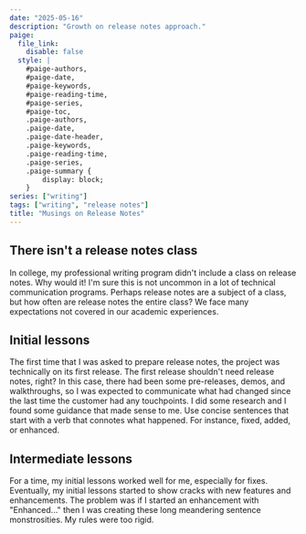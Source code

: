 ```yaml
---
date: "2025-05-16"
description: "Growth on release notes approach."
paige:
  file_link:
    disable: false
  style: |
    #paige-authors,
    #paige-date,
    #paige-keywords,
    #paige-reading-time,
    #paige-series,
    #paige-toc,
    .paige-authors,
    .paige-date,
    .paige-date-header,
    .paige-keywords,
    .paige-reading-time,
    .paige-series,
    .paige-summary {
        display: block;
    }
series: ["writing"]
tags: ["writing", "release notes"]
title: "Musings on Release Notes"
---
```


## There isn't a release notes class

In college, my professional writing program didn't include a class on release notes. Why would it! I'm sure this is not uncommon in a lot of technical communication programs. Perhaps release notes are a subject of a class, but how often are release notes the entire class? We face many expectations not covered in our academic experiences. 

## Initial lessons

The first time that I was asked to prepare release notes, the project was technically on its first release. The first release shouldn't need release notes, right? In this case, there had been some pre-releases, demos, and walkthroughs, so I was expected to communicate what had changed since the last time the customer had any touchpoints. I did some research and I found some guidance that made sense to me. Use concise sentences that start with a verb that connotes what happened. For instance, fixed, added, or enhanced.

## Intermediate lessons

For a time, my initial lessons worked well for me, especially for fixes. Eventually, my initial lessons started to show cracks with new features and enhancements. The problem was if I started an enhancement with "Enhanced..." then I was creating these long meandering sentence monstrosities. My rules were too rigid. 
